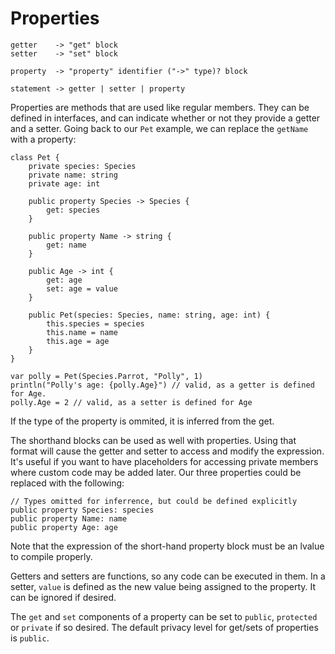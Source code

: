# Properties

	getter    -> "get" block
	setter    -> "set" block

	property  -> "property" identifier ("->" type)? block

	statement -> getter | setter | property

Properties are methods that are used like regular members. They can be defined in interfaces, and can indicate whether or not they provide a getter and a setter. Going back to our `Pet` example, we can replace the `getName` with a property:


    class Pet {
        private species: Species
        private name: string
        private age: int

        public property Species -> Species {
			get: species
        }

        public property Name -> string {
			get: name
        }

        public Age -> int {
			get: age
			set: age = value
        }

        public Pet(species: Species, name: string, age: int) {
            this.species = species
            this.name = name
            this.age = age
        }
    }

    var polly = Pet(Species.Parrot, "Polly", 1)
    println("Polly's age: {polly.Age}") // valid, as a getter is defined for Age.
    polly.Age = 2 // valid, as a setter is defined for Age

If the type of the property is ommited, it is inferred from the get.

The shorthand blocks can be used as well with properties. Using that format will cause the getter and setter to access and modify the expression. It's useful if you want to have placeholders for accessing private members where custom code may be added later. Our three properties could be replaced with the following:

	// Types omitted for inferrence, but could be defined explicitly
	public property Species: species
	public property Name: name
	public property Age: age

Note that the expression of the short-hand property block must be an lvalue to compile properly.

Getters and setters are functions, so any code can be executed in them. In a setter, `value` is defined as the new value being assigned to the property. It can be ignored if desired.

The `get` and `set` components of a property can be set to `public`, `protected` or `private` if so desired. The default privacy level for get/sets of properties is `public`.
